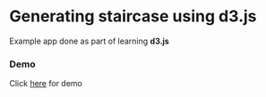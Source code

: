 # Generating staircase using d3.js

Example app done as part of learning **d3.js**

### Demo
Click [here](https://mariesajan.github.io/d3-animation-staircase/) for demo
